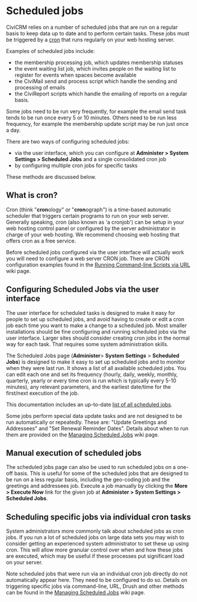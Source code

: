 Scheduled jobs
==============

CiviCRM relies on a number of scheduled jobs that are run on a regular
basis to keep data up to date and to perform certain tasks. These jobs
must be triggered by a [cron](http://en.wikipedia.org/wiki/Cron) that
runs regularly on your web hosting server.

Examples of scheduled jobs include:

-   the membership processing job, which updates membership statuses
-   the event waiting list job, which invites people on the waiting list
    to register for events when spaces become available
-   the CiviMail send and process script which handle the sending and
    processing of emails
-   the CiviReport scripts which handle the emailing of reports on a
    regular basis.

Some jobs need to be run very frequently, for example the email send
task tends to be run once every 5 or 10 minutes. Others need to be run
less frequency, for example the membership update script may be run just
once a day.

There are two ways of configuring scheduled jobs:

-   via the user interface, which you can configure at **Administer >
    System Settings > Scheduled Jobs** and a single consolidated cron
    job
-   by configuring multiple cron jobs for specific tasks

These methods are discussed below.


## What is cron?

Cron (think "**cron**ology" or "**cron**ograph") is a time-based
automatic scheduler that triggers certain programs to run on your web
server. Generally speaking, cron (also known as 'a cronjob') can be
setup in your web hosting control panel or configured by the server
administrator in charge of your web hosting. We recommend choosing web
hosting that offers cron as a free service.

Before scheduled jobs configured via the user interface will actually
work you will need to configure a web server CRON job. There are CRON
configuration examples found in the [Running Command-line Scripts via
URL](http://wiki.civicrm.org/confluence/display/CRMDOC/Running+Command-line+Scripts+via+URL) wiki
page.


## Configuring Scheduled Jobs via the user interface

The user interface for scheduled tasks is designed to make it easy for
people to set up scheduled jobs, and avoid having to create or edit a
cron job each time you want to make a change to a scheduled job. Most
smaller installations should be fine configuring and running scheduled
jobs via the user interface. Larger sites should consider creating cron
jobs in the normal way for each task. That requires some system
administration skills.

The Scheduled Jobs page (**Administer**> **System Settings** >
**Scheduled Jobs**) is designed to make it easy to set up scheduled jobs
and to monitor when they were last run. It shows a list of all available scheduled
jobs. You can edit each one and set its frequency (hourly, daily, weekly, monthly, quarterly, yearly or every time cron is run which is typically every 5-10 minutes), any relevant parameters, and the earliest date/time for the first/next execution of the job.

This documentation includes an up-to-date [list of all scheduled jobs](scheduled-jobs).

Some jobs perform special data update tasks and are not designed to be
run automatically or repeatedly. These are: "Update Greetings and
Addressees" and "Set Renewal Reminder Dates". Details about when to run
them are provided on the [Managing Scheduled
Jobs](http://wiki.civicrm.org/confluence/display/CRMDOC/Managing+Scheduled+Jobs)
wiki page.



## Manual execution of scheduled jobs

The scheduled jobs page can also be used to run scheduled jobs on a one-off basis. This is useful for some of the scheduled jobs that are
designed to be run on a less regular basis, including the geo-coding job
and the greetings and addressees job. Execute a job manually by
clicking the **More > Execute Now** link for the given job
at **Administer > System Settings > Scheduled Jobs**.



## Scheduling specific jobs via individual cron tasks

System administrators more commonly talk about scheduled jobs as cron
jobs. If you run a lot of scheduled jobs on large data sets you may wish
to consider getting an experienced system administrator to set these up
using cron.  This will allow more granular control over when and how
these jobs are executed, which may be useful if these processes put
significant load on your server.

Note scheduled jobs that were run via an individual cron job directly do
not automatically appear here. They need to be configured to do so.
Details on triggering specific jobs via command-line, URL, Drush and
other methods can be found in the [Managing Scheduled
Jobs](http://wiki.civicrm.org/confluence/display/CRMDOC/Managing+Scheduled+Jobs)
wiki page.
